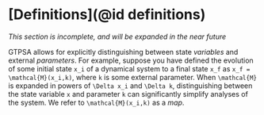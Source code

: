 # [Definitions](@id definitions)
*This section is incomplete, and will be expanded in the near future*

GTPSA allows for explicitly distinguishing between state *variables* and external *parameters*. For example, suppose you have defined the evolution of some initial state ``x_i`` of a dynamical system to a final state ``x_f`` as ``x_f = \mathcal{M}(x_i,k)``, where ``k`` is some external parameter. When ``\mathcal{M}`` is expanded in powers of ``\Delta x_i`` and ``\Delta k``, distinguishing between the state variable ``x`` and parameter ``k`` can significantly simplify analyses of the system.  We refer to ``\mathcal{M}(x_i,k)`` as a *map*.